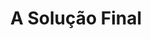 ---
ref: sol-030-0086
title: ["A Solução Final"]
author_name: ["Sebastião Rodrigues"]
publisher: ["Ulisseia"]
year: y1960
circa: true
origin: ["Portugal"]
formats: ["book, book-cover"]
disciplines: ["graphic-design"]
tags: ["Documentos do Tempo Presente"]
layout: artifact
status: ["scan"]
published: false
int_published: false
image_count:
date_added: 2023-06-16
batch:
---